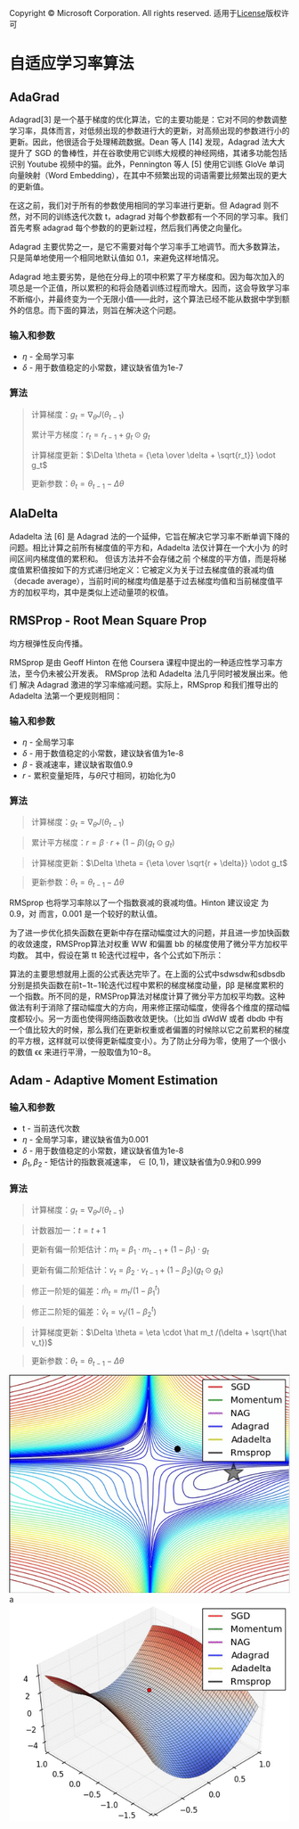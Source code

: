 Copyright © Microsoft Corporation. All rights reserved.
  适用于[License](https://github.com/Microsoft/ai-edu/blob/master/LICENSE.md)版权许可

# 自适应学习率算法

## AdaGrad

Adagrad[3] 是一个基于梯度的优化算法，它的主要功能是：它对不同的参数调整学习率，具体而言，对低频出现的参数进行大的更新，对高频出现的参数进行小的更新。因此，他很适合于处理稀疏数据。Dean 等人 [14] 发现，Adagrad 法大大提升了 SGD 的鲁棒性，并在谷歌使用它训练大规模的神经网络，其诸多功能包括识别 Youtube 视频中的猫。此外，Pennington 等人 [5] 使用它训练 GloVe 单词向量映射（Word Embedding），在其中不频繁出现的词语需要比频繁出现的更大的更新值。

在这之前，我们对于所有的参数使用相同的学习率进行更新。但 Adagrad 则不然，对不同的训练迭代次数 t，adagrad 对每个参数都有一个不同的学习率。我们首先考察 adagrad 每个参数的的更新过程，然后我们再使之向量化。

Adagrad 主要优势之一，是它不需要对每个学习率手工地调节。而大多数算法，只是简单地使用一个相同地默认值如 0.1，来避免这样地情况。

Adagrad 地主要劣势，是他在分母上的项中积累了平方梯度和。因为每次加入的项总是一个正值，所以累积的和将会随着训练过程而增大。因而，这会导致学习率不断缩小，并最终变为一个无限小值——此时，这个算法已经不能从数据中学到额外的信息。而下面的算法，则旨在解决这个问题。

### 输入和参数

- $\eta$ - 全局学习率
- $\delta$ - 用于数值稳定的小常数，建议缺省值为1e-7
  
### 算法

> 计算梯度：$g_t = \nabla_\theta J(\theta_{t-1})$
> 
> 累计平方梯度：$r_t = r_{t-1} + g_t \odot g_t$
> 
> 计算梯度更新：$\Delta \theta = {\eta \over \delta + \sqrt{r_t}} \odot g_t$
> 
> 更新参数：$\theta_t=\theta_{t-1} - \Delta \theta$

## AlaDelta

Adadelta 法 [6] 是 Adagrad 法的一个延伸，它旨在解决它学习率不断单调下降的问题。相比计算之前所有梯度值的平方和，Adadelta 法仅计算在一个大小为 的时间区间内梯度值的累积和。
但该方法并不会存储之前 个梯度的平方值，而是将梯度值累积值按如下的方式递归地定义：它被定义为关于过去梯度值的衰减均值（decade average），当前时间的梯度均值是基于过去梯度均值和当前梯度值平方的加权平均，其中是类似上述动量项的权值。



## RMSProp - Root Mean Square Prop 

均方根弹性反向传播。

RMSprop 是由 Geoff Hinton 在他 Coursera 课程中提出的一种适应性学习率方法，至今仍未被公开发表。
RMSprop 法和 Adadelta 法几乎同时被发展出来。他们 解决 Adagrad 激进的学习率缩减问题。实际上，RMSprop 和我们推导出的 Adadelta 法第一个更规则相同：

### 输入和参数

- $\eta$ - 全局学习率
- $\delta$ - 用于数值稳定的小常数，建议缺省值为1e-8
- $\beta$ - 衰减速率，建议缺省取值0.9
- $r$ - 累积变量矩阵，与$\theta$尺寸相同，初始化为0
  
### 算法

> 计算梯度：$g_t = \nabla_\theta J(\theta_{t-1})$

> 累计平方梯度：$r = \beta \cdot r + (1-\beta)(g_t \odot g_t)$

> 计算梯度更新：$\Delta \theta = {\eta \over \sqrt{r + \delta}} \odot g_t$

> 更新参数：$\theta_{t}=\theta_{t-1} - \Delta \theta$

RMSprop 也将学习率除以了一个指数衰减的衰减均值。Hinton 建议设定 为 0.9，对 而言，0.001 是一个较好的默认值。

为了进一步优化损失函数在更新中存在摆动幅度过大的问题，并且进一步加快函数的收敛速度，RMSProp算法对权重 WW 和偏置 bb 的梯度使用了微分平方加权平均数。 
其中，假设在第 tt 轮迭代过程中，各个公式如下所示： 

 
算法的主要思想就用上面的公式表达完毕了。在上面的公式中sdwsdw和sdbsdb分别是损失函数在前t−1t−1轮迭代过程中累积的梯度梯度动量，ββ 是梯度累积的一个指数。所不同的是，RMSProp算法对梯度计算了微分平方加权平均数。这种做法有利于消除了摆动幅度大的方向，用来修正摆动幅度，使得各个维度的摆动幅度都较小。另一方面也使得网络函数收敛更快。（比如当 dWdW 或者 dbdb 中有一个值比较大的时候，那么我们在更新权重或者偏置的时候除以它之前累积的梯度的平方根，这样就可以使得更新幅度变小）。为了防止分母为零，使用了一个很小的数值 ϵϵ 来进行平滑，一般取值为10−8。


## Adam - Adaptive Moment Estimation

### 输入和参数

- t - 当前迭代次数
- $\eta$ - 全局学习率，建议缺省值为0.001
- $\delta$ - 用于数值稳定的小常数，建议缺省值为1e-8
- $\beta_1, \beta_2$ - 矩估计的指数衰减速率，$\in[0,1)$，建议缺省值为0.9和0.999

### 算法

>计算梯度：$g_t = \nabla_\theta J(\theta_{t-1})$

>计数器加一：$t=t+1$

>更新有偏一阶矩估计：$m_t = \beta_1 \cdot m_{t-1} + (1-\beta_1) \cdot g_t$

>更新有偏二阶矩估计：$v_t = \beta_2 \cdot v_{t-1} + (1-\beta_2)(g_t \odot g_t)$

>修正一阶矩的偏差：$\hat m_t = m_t / (1-\beta_1^t)$

>修正二阶矩的偏差：$\hat v_t = v_t / (1-\beta_2^t)$

>计算梯度更新：$\Delta \theta = \eta \cdot \hat m_t /(\delta + \sqrt{\hat v_t})$

>更新参数：$\theta_t=\theta_{t-1} - \Delta \theta$

<img src=".\Images\9\1.gif">
a
<img src=".\Images\9\2.gif">